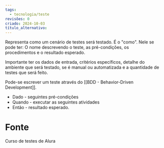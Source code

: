 ```yaml
---
tags:
  - tecnologia/teste
revisões: 0
criado: 2024-10-03
título_alternativo:
---
```

Representa como um cenário de testes será testado. É o "como". Nele se pode ter: O nome descrevendo o teste, as pré-condições, os procedimentos e o resultado esperado.

Importante ter os dados de entrada, critérios específicos, detalhe do ambiente que será testado, se é manual ou automatizada e a quantidade de testes que será feito.

Pode-se escrever um teste através do [[BDD - Behavior-Driven Development]]. 
- Dado - seguintes pré-condições
- Quando - executar as seguintes atividades
- Então - resultado esperado.
# Fonte
Curso de testes de Alura